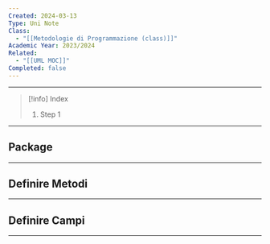 ```yaml
---
Created: 2024-03-13
Type: Uni Note
Class:
  - "[[Metodologie di Programmazione (class)]]"
Academic Year: 2023/2024
Related:
  - "[[UML MOC]]"
Completed: false
---
```

---

>[!info] Index
>1. Step 1

---
## Package


---
## Definire Metodi 


---
## Definire Campi


---